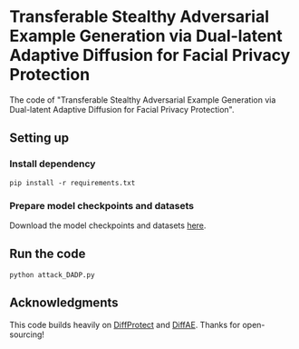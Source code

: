 # Transferable Stealthy Adversarial Example Generation via Dual-latent Adaptive Diffusion for Facial Privacy Protection

The code of "Transferable Stealthy Adversarial Example Generation via Dual-latent Adaptive Diffusion for Facial Privacy Protection".

## Setting up

### Install dependency
```
pip install -r requirements.txt
```

### Prepare model checkpoints and datasets
Download the model checkpoints and datasets [here](https://drive.google.com/file/d/12XYcHKrtwODfL0Ii93BdGUHFQmQUoTsa/view?usp=sharing).

## Run the code
```
python attack_DADP.py
```

## Acknowledgments
This code builds heavily on [DiffProtect](https://github.com/joellliu/DiffProtect) and [DiffAE](https://github.com/phizaz/diffae/tree/master). Thanks for open-sourcing!
